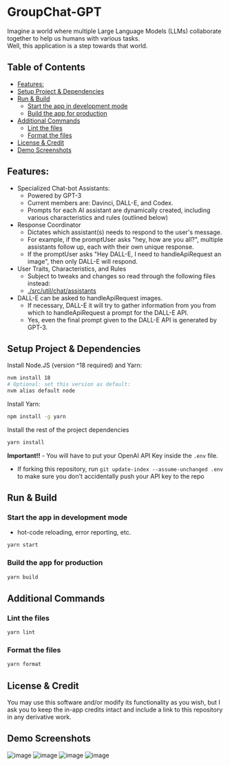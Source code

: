 # GroupChat-GPT

Imagine a world where multiple Large Language Models (LLMs) collaborate together to help us humans with various tasks.  
Well, this application is a step towards that world.

<!-- START doctoc generated TOC please keep comment here to allow auto update -->
<!-- DON'T EDIT THIS SECTION, INSTEAD RE-RUN doctoc TO UPDATE -->

## Table of Contents

- [Features:](#features)
- [Setup Project & Dependencies](#setup-project--dependencies)
- [Run & Build](#run--build)
    - [Start the app in development mode](#start-the-app-in-development-mode)
    - [Build the app for production](#build-the-app-for-production)
- [Additional Commands](#additional-commands)
    - [Lint the files](#lint-the-files)
    - [Format the files](#format-the-files)
- [License & Credit](#license--credit)
- [Demo Screenshots](#demo-screenshots)

<!-- END doctoc generated TOC please keep comment here to allow auto update -->

## Features:

- Specialized Chat-bot Assistants:
    - Powered by GPT-3
    - Current members are: Davinci, DALL-E, and Codex.
    - Prompts for each AI assistant are dynamically created, including various characteristics and rules (outlined
      below)
- Response Coordinator
    - Dictates which assistant(s) needs to respond to the user's message.
    - For example, if the promptUser asks "hey, how are you all?", multiple assistants follow up, each with their own unique
      response.
    - If the promptUser asks "Hey DALL-E, I need to handleApiRequest an image", then only DALL-E will respond.
- User Traits, Characteristics, and Rules
    - Subject to tweaks and changes so read through the following files instead:
    - [./src/util/chat/assistants](./src/util/chat/assistants)
- DALL-E can be asked to handleApiRequest images.
    - If necessary, DALL-E it will try to gather information from you from which to handleApiRequest a prompt for the DALL-E
      API.
    - Yes, even the final prompt given to the DALL-E API is generated by GPT-3.

## Setup Project & Dependencies

Install Node.JS (version ^18 required) and Yarn:

```bash
nvm install 18
# Optional: set this version as default:
nvm alias default node
```

Install Yarn:

```bash
npm install -g yarn
```

Install the rest of the project dependencies

```bash
yarn install
```

**Important!!** - You will have to put your OpenAI API Key inside the `.env` file.

- If forking this repository, run `git update-index --assume-unchanged .env` to make sure you don't accidentally push
  your API key to the repo

## Run & Build

### Start the app in development mode

- hot-code reloading, error reporting, etc.

```bash
yarn start
```

### Build the app for production

```bash
yarn build
```

## Additional Commands

### Lint the files

```bash
yarn lint
```

### Format the files

```bash
yarn format
```

## License & Credit

You may use this software and/or modify its functionality as you wish, but I ask you to keep the in-app credits intact
and include a link to this repository in any derivative work.

## Demo Screenshots

![image](https://user-images.githubusercontent.com/14914491/209245190-6734d6a2-7935-41fc-9d4e-b7b57e2f6a53.png)
![image](https://user-images.githubusercontent.com/14914491/209996928-906cb9dc-74d4-4c92-adcd-be9ecb507570.png)
![image](https://user-images.githubusercontent.com/14914491/213831221-5ad0adb2-08c1-4d69-8321-3092972237dd.png)
![image](https://user-images.githubusercontent.com/14914491/213831180-cd2ee2c7-a651-4104-a5a1-71af92c2849c.png)

